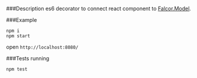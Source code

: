 ###Description
es6 decorator to connect react component to [Falcor.Model](http://netflix.github.io/falcor/).

###Example
```
npm i
npm start

```
open `http://localhost:8080/`

###Tests running
```
npm test
```